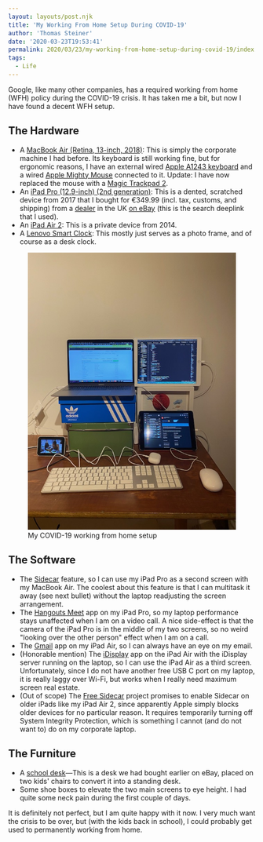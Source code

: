 ```yaml
---
layout: layouts/post.njk
title: 'My Working From Home Setup During COVID-19'
author: 'Thomas Steiner'
date: '2020-03-23T19:53:41'
permalink: 2020/03/23/my-working-from-home-setup-during-covid-19/index.html
tags:
  - Life
---
```


Google, like many other companies, has a required working from home (WFH) policy
during the COVID-19 crisis. It has taken me a bit, but now I have found a decent
WFH setup.

## The Hardware

- A
  [MacBook Air (Retina, 13-inch, 2018)](<https://en.wikipedia.org/wiki/MacBook_Air#Third_generation_(Retina_and_USB-C)>):
  This is simply the corporate machine I had before. Its keyboard is still
  working fine, but for ergonomic reasons, I have an external wired
  [Apple A1243 keyboard](https://en.wikipedia.org/wiki/Apple_Keyboard#/media/File:Apple_Keyboard_with_Numeric_Keyboard_9612.jpg)
  and a wired
  [Apple Mighty Mouse](https://en.wikipedia.org/wiki/Apple_Mighty_Mouse)
  connected to it. Update: I have now replaced the mouse with a
  [Magic Trackpad 2](https://en.wikipedia.org/wiki/Magic_Trackpad_2).
- An
  [iPad Pro (12.9-inch) (2nd generation)](https://en.wikipedia.org/wiki/IPad_Pro#Second_generation):
  This is a dented, scratched device from 2017 that I bought for €349.99 (incl.
  tax, customs, and shipping) from a
  [dealer](https://www.ebay.de/usr/pre-tech?ul_noapp=true) in the UK
  [on eBay](https://www.ebay.com/sch/i.html?_from=R40&_nkw=iPad%20Pro%20%2812.9-inch%29%20%282nd%20generation%29&_sacat=0&LH_BIN=1&rt=nc&_udlo=300&_udhi=400)
  (this is the search deeplink that I used).
- An [iPad Air&nbsp;2](https://en.wikipedia.org/wiki/IPad_Air_2): This is a
  private device from 2014.
- A
  [Lenovo Smart Clock](https://news.lenovo.com/pressroom/press-releases/introducing-lenovo-smart-clock-with-google-assistant/):
  This mostly just serves as a photo frame, and of course as a desk clock.

<figure>
  <img src="/images/covid-19-wfh-setup.jpg" width="600" height=" 800" alt="School bench on two chairs. On top of the school bench are shoe boxes with a laptop on top and two iPads surrounding it.">
  <figcaption>My COVID-19 working from home setup</figcaption>
</figure>

## The Software

- The [Sidecar](https://support.apple.com/en-us/HT210380) feature, so I can use
  my iPad Pro as a second screen with my MacBook Air. The coolest about this
  feature is that I can multitask it away (see next bullet) without the laptop
  readjusting the screen arrangement.
- The
  [Hangouts Meet](https://apps.apple.com/us/app/hangouts-meet-by-google/id1013231476)
  app on my iPad Pro, so my laptop performance stays unaffected when I am on a
  video call. A nice side-effect is that the camera of the iPad Pro is in the
  middle of my two screens, so no weird "looking over the other person" effect
  when I am on a call.
- The [Gmail](https://apps.apple.com/us/app/gmail-email-by-google/id422689480)
  app on my iPad Air, so I can always have an eye on my email.
- (Honorable mention) The [iDisplay](http://getidisplay.com/) app on the iPad
  Air with the iDisplay server running on the laptop, so I can use the iPad Air
  as a third screen. Unfortunately, since I do not have another free USB&nbsp;C
  port on my laptop, it is really laggy over Wi-Fi, but works when I really need
  maximum screen real estate.
- (Out of scope) The [Free Sidecar](https://github.com/ben-z/free-sidecar)
  project promises to enable Sidecar on older iPads like my iPad Air&nbsp;2,
  since apparently Apple simply blocks older devices for no particular reason.
  It requires temporarily turning off System Integrity Protection, which is
  something I cannot (and do not want to) do on my corporate laptop.

## The Furniture

- A
  [school desk](https://commons.wikimedia.org/wiki/File:Aschau_im_Chiemgau,_Lausbuambankerl,_1.jpeg)—This
  is a desk we had bought earlier on eBay, placed on two kids' chairs to convert
  it into a standing desk.
- Some shoe boxes to elevate the two main screens to eye height. I had quite
  some neck pain during the first couple of days.

It is definitely not perfect, but I am quite happy with it now. I very much want
the crisis to be over, but (with the kids back in school), I could probably get
used to permanently working from home.
